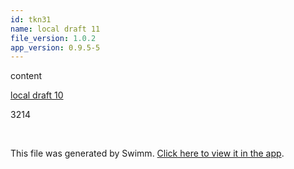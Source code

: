 ```yaml
---
id: tkn31
name: local draft 11
file_version: 1.0.2
app_version: 0.9.5-5
---
```


content




[local draft 10](local-draft-10.null.sw.md)




3214




<br/>

This file was generated by Swimm. [Click here to view it in the app](http://localhost:5003/repos/Z2l0aHViJTNBJTNBYXplcm90aGNvcmUtd290bGslM0ElM0FtYW96U3dpbW0=/docs/tkn31).
